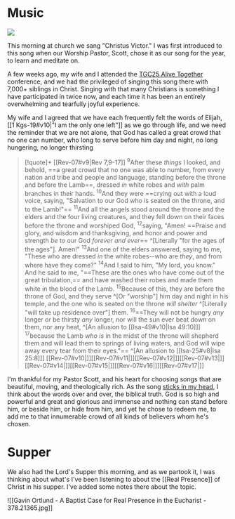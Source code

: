# Music

[![](https://i.ytimg.com/vi/4Zj4oo2w_lo/hq720.jpg?sqp=-oaymwEnCNAFEJQDSFryq4qpAxkIARUAAIhCGAHYAQHiAQoIGBACGAY4AUAB&rs=AOn4CLBcanUMtnrM1BkfMf9WgB_JcDUdow)](https://www.youtube.com/watch?v=4Zj4oo2w_lo)

This morning at church we sang "Christus Victor." I was first introduced to this song when our Worship Pastor, Scott, chose it as our song for the year, to learn and meditate on.

A few weeks ago, my wife and I attended the [TGC25 Alive Together](https://www.tgc25.org/event/5c7c7875-3a03-451a-81bb-07826097b7f6/join-us-in-april?rt=N2XUd4fB3E-f9CRA_guVkA) conference, and we had the privileged of singing this song there with 7,000+ siblings in Christ. Singing with that many Christians is something I have participated in twice now, and each time it has been an entirely overwhelming and tearfully joyful experience. 

My wife and I agreed that we have each frequently felt the words of Elijah, [[1 Kgs-19#v10|"I am the only one left"]] as we go through life, and we need the reminder that we are not alone, that God has called a great crowd that no one can number, who long to serve before him day and night, no long hungering, no longer thirsting

> [!quote]+ [[Rev-07#v9|Rev 7,9-17]]
<sup>9</sup>After these _things_ I looked, and behold, ==a great crowd that no one was able to number, from every nation and tribe and people and language, standing before the throne and before the Lamb==, dressed _in_ white robes and _with_ palm branches in their hands. <sup>10</sup>And they were ==crying out with a loud voice, saying, "Salvation to our God who is seated on the throne, and to the Lamb!"== <sup>11</sup>And all the angels stood around the throne and the elders and the four living creatures, and they fell down on their faces before the throne and worshiped God, <sup>12</sup>saying, "Amen! ==Praise and glory, and wisdom and thanksgiving, and honor and power and strength _be_ to our God _forever and ever_== ^[Literally "for the ages of the ages"]. Amen!" <sup>13</sup>And one of the elders answered, saying to me, "These who are dressed _in_ the white robes--who are _they_, and from where have they come?" <sup>14</sup>And I said to him, "My lord, you know." And he said to me, "==These are the ones who have come out of the great tribulation,== and have washed their robes and made them white in the blood of the Lamb. <sup>15</sup>Because of this, they are before the throne of God, and they serve ^[Or "worship"] him day and night in his temple, and the one who is seated on the throne _will shelter_ ^[Literally "will take up residence over"] them. <sup>16</sup>==They will not be hungry _any_ longer or be thirsty _any_ longer, nor will the sun ever beat down on them, nor any heat, ^[An allusion to [[Isa-49#v10|Isa 49:10]]] <sup>17</sup>because the Lamb _who is_ in the midst of the throne will shepherd them and will lead them to springs of living waters, and God will wipe away every tear from their eyes."== ^[An allusion to [[Isa-25#v8|Isa 25:8]]] [[Rev-07#v10|]][[Rev-07#v11|]][[Rev-07#v12|]][[Rev-07#v13|]][[Rev-07#v14|]][[Rev-07#v15|]][[Rev-07#v16|]][[Rev-07#v17|]]

I'm thankful for my Pastor Scott, and his heart for choosing songs that are beautiful, moving, and theologically rich. As the song [sticks in my head](https://theologythatsticks.com/), I think about the words over and over, the biblical truth. God is so high and powerful and great and glorious and immense and nothing can stand before him, or beside him, or hide from him, and yet he chose to redeem me, to add me to that innumerable crowd of all kinds of believers whom he's chosen.

# Supper

We also had the Lord's Supper this morning, and as we partook it, I was thinking about what's I've been listening to about the [[Real Presence]] of Christ in his supper. I've added some notes there about the topic.

![[Gavin Ortlund - A Baptist Case for Real Presence in the Eucharist - 378.21365.jpg]]
